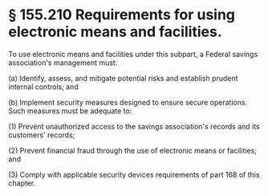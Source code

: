 # § 155.210   Requirements for using electronic means and facilities.

To use electronic means and facilities under this subpart, a Federal savings association's management must:


(a) Identify, assess, and mitigate potential risks and establish prudent internal controls; and


(b) Implement security measures designed to ensure secure operations. Such measures must be adequate to:


(1) Prevent unauthorized access to the savings association's records and its customers' records;


(2) Prevent financial fraud through the use of electronic means or facilities; and


(3) Comply with applicable security devices requirements of part 168 of this chapter.




